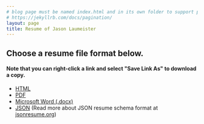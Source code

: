 ```yaml
---
# blog page must be named index.html and in its own folder to support pagination
# https://jekyllrb.com/docs/pagination/
layout: page
title: Resume of Jason Laumeister
---
```

## Choose a resume file format below.
#### Note that you can right-click a link and select "Save Link As" to download a copy.

* [HTML][resume-html]
* [PDF][resume-pdf]
* [Microsoft Word (.docx)][resume-word]
* [JSON][resume-json] (Read more about JSON resume schema format at [jsonresume.org][json-schema])

[resume-html]: resume-jason-laumeister.html
[resume-pdf]: resume-jason-laumeister.pdf
[resume-word]: resume-jason-laumeister.docx
[resume-json]: resume-jason-laumeister.json
[json-schema]: https://jsonresume.org/schema/